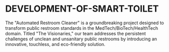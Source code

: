 # DEVELOPMENT-OF-SMART-TOILET
The "Automated Restroom Cleaner" is a groundbreaking project designed to transform public restroom standards in the MedTech/BioTech/HealthTech domain. Titled "The Visionaries," our team addresses the persistent challenges of unclean and unsanitary public restrooms by introducing an innovative, touchless, and eco-friendly solution. 
